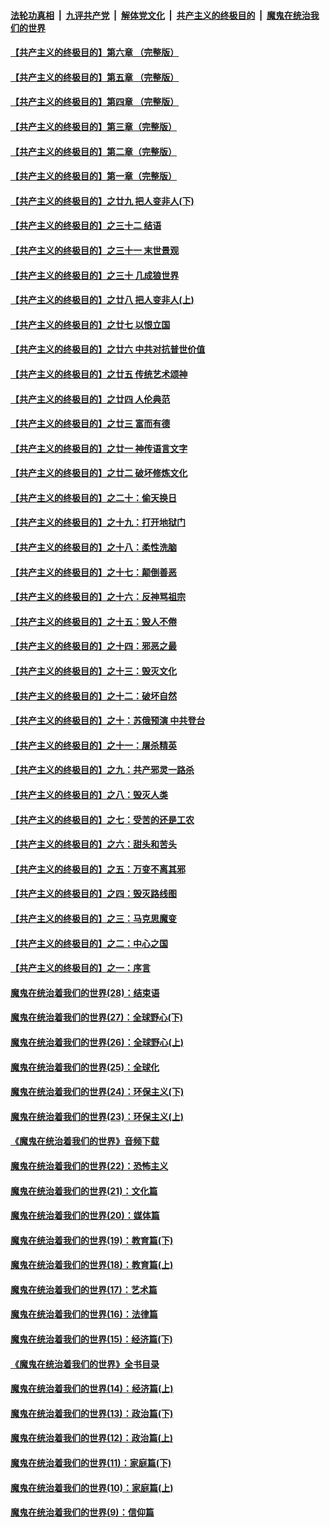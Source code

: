 ####  [法轮功真相](../../../../basic/blob/master/README.md?t=06171703) &nbsp;|&nbsp; [九评共产党](../../../../9ping.md/blob/master/README.md?t=06171703) &nbsp;|&nbsp; [解体党文化](../../../../jtdwh.md/blob/master/README.md?t=06171703)  &nbsp;|&nbsp; [共产主义的终极目的](../../../../gczydzjmd.md/blob/master/README.md?t=06171703) &nbsp;|&nbsp; [魔鬼在统治我们的世界](../../../../mgztzwmdsj.md/blob/master/README.md?t=06171703) 

#### [【共产主义的终极目的】第六章 （完整版）](../pages/nsc422/n11428913.md?t=06171703) 

#### [【共产主义的终极目的】第五章 （完整版）](../pages/nsc422/n11428912.md?t=06171703) 

#### [【共产主义的终极目的】第四章 （完整版）](../pages/nsc422/n11428907.md?t=06171703) 

#### [【共产主义的终极目的】第三章（完整版）](../pages/nsc422/n11428848.md?t=06171703) 

#### [【共产主义的终极目的】第二章（完整版）](../pages/nsc422/n11428831.md?t=06171703) 

#### [【共产主义的终极目的】第一章（完整版）](../pages/nsc422/n11417651.md?t=06171703) 

#### [【共产主义的终极目的】之廿九 把人变非人(下)](../pages/nsc422/n11344140.md?t=06171703) 

#### [【共产主义的终极目的】之三十二 结语](../pages/nsc422/n11360535.md?t=06171703) 

#### [【共产主义的终极目的】之三十一 末世景观](../pages/nsc422/n11351129.md?t=06171703) 

#### [【共产主义的终极目的】之三十 几成狼世界](../pages/nsc422/n11348280.md?t=06171703) 

#### [【共产主义的终极目的】之廿八 把人变非人(上)](../pages/nsc422/n11340492.md?t=06171703) 

#### [【共产主义的终极目的】之廿七 以恨立国](../pages/nsc422/n11336944.md?t=06171703) 

#### [【共产主义的终极目的】之廿六 中共对抗普世价值](../pages/nsc422/n11324785.md?t=06171703) 

#### [【共产主义的终极目的】之廿五 传统艺术颂神](../pages/nsc422/n11296396.md?t=06171703) 

#### [【共产主义的终极目的】之廿四 人伦典范](../pages/nsc422/n11296397.md?t=06171703) 

#### [【共产主义的终极目的】之廿三 富而有德](../pages/nsc422/n11283598.md?t=06171703) 

#### [【共产主义的终极目的】之廿一 神传语言文字](../pages/nsc422/n11263265.md?t=06171703) 

#### [【共产主义的终极目的】之廿二 破坏修炼文化](../pages/nsc422/n11245728.md?t=06171703) 

#### [【共产主义的终极目的】之二十：偷天换日](../pages/nsc422/n11238846.md?t=06171703) 

#### [【共产主义的终极目的】之十九：打开地狱门](../pages/nsc422/n11206376.md?t=06171703) 

#### [【共产主义的终极目的】之十八：柔性洗脑](../pages/nsc422/n11199994.md?t=06171703) 

#### [【共产主义的终极目的】之十七：颠倒善恶](../pages/nsc422/n11179782.md?t=06171703) 

#### [【共产主义的终极目的】之十六：反神骂祖宗](../pages/nsc422/n11166798.md?t=06171703) 

#### [【共产主义的终极目的】之十五：毁人不倦](../pages/nsc422/n11166792.md?t=06171703) 

#### [【共产主义的终极目的】之十四：邪恶之最](../pages/nsc422/n11150249.md?t=06171703) 

#### [【共产主义的终极目的】之十三：毁灭文化](../pages/nsc422/n11135227.md?t=06171703) 

#### [【共产主义的终极目的】之十二：破坏自然](../pages/nsc422/n11135214.md?t=06171703) 

#### [【共产主义的终极目的】之十：苏俄预演 中共登台](../pages/nsc422/n11118424.md?t=06171703) 

#### [【共产主义的终极目的】之十一：屠杀精英](../pages/nsc422/n11118442.md?t=06171703) 

#### [【共产主义的终极目的】之九：共产邪灵一路杀](../pages/nsc422/n11114139.md?t=06171703) 

#### [【共产主义的终极目的】之八：毁灭人类](../pages/nsc422/n11108503.md?t=06171703) 

#### [【共产主义的终极目的】之七：受苦的还是工农](../pages/nsc422/n11101809.md?t=06171703) 

#### [【共产主义的终极目的】之六：甜头和苦头](../pages/nsc422/n11096971.md?t=06171703) 

#### [【共产主义的终极目的】之五：万变不离其邪](../pages/nsc422/n11091285.md?t=06171703) 

#### [【共产主义的终极目的】之四：毁灭路线图](../pages/nsc422/n11086284.md?t=06171703) 

#### [【共产主义的终极目的】之三：马克思魔变](../pages/nsc422/n11061941.md?t=06171703) 

#### [【共产主义的终极目的】之二：中心之国](../pages/nsc422/n11047728.md?t=06171703) 

#### [【共产主义的终极目的】之一：序言](../pages/nsc422/n11086077.md?t=06171703) 

#### [魔鬼在统治着我们的世界(28)：结束语](../pages/nsc422/n10936246.md?t=06171703) 

#### [魔鬼在统治着我们的世界(27)：全球野心(下)](../pages/nsc422/n10928319.md?t=06171703) 

#### [魔鬼在统治着我们的世界(26)：全球野心(上)](../pages/nsc422/n10900318.md?t=06171703) 

#### [魔鬼在统治着我们的世界(25)：全球化](../pages/nsc422/n10788205.md?t=06171703) 

#### [魔鬼在统治着我们的世界(24)：环保主义(下)](../pages/nsc422/n10695307.md?t=06171703) 

#### [魔鬼在统治着我们的世界(23)：环保主义(上)](../pages/nsc422/n10688613.md?t=06171703) 

#### [《魔鬼在统治着我们的世界》音频下载](../pages/nsc422/n10635553.md?t=06171703) 

#### [魔鬼在统治着我们的世界(22)：恐怖主义](../pages/nsc422/n10614727.md?t=06171703) 

#### [魔鬼在统治着我们的世界(21)：文化篇](../pages/nsc422/n10597706.md?t=06171703) 

#### [魔鬼在统治着我们的世界(20)：媒体篇](../pages/nsc422/n10586579.md?t=06171703) 

#### [魔鬼在统治着我们的世界(19)：教育篇(下)](../pages/nsc422/n10564808.md?t=06171703) 

#### [魔鬼在统治着我们的世界(18)：教育篇(上)](../pages/nsc422/n10526970.md?t=06171703) 

#### [魔鬼在统治着我们的世界(17)：艺术篇](../pages/nsc422/n10499093.md?t=06171703) 

#### [魔鬼在统治着我们的世界(16)：法律篇](../pages/nsc422/n10485969.md?t=06171703) 

#### [魔鬼在统治着我们的世界(15)：经济篇(下)](../pages/nsc422/n10469975.md?t=06171703) 

#### [《魔鬼在统治着我们的世界》全书目录](../pages/nsc422/n10464261.md?t=06171703) 

#### [魔鬼在统治着我们的世界(14)：经济篇(上)](../pages/nsc422/n10457370.md?t=06171703) 

#### [魔鬼在统治着我们的世界(13)：政治篇(下)](../pages/nsc422/n10448270.md?t=06171703) 

#### [魔鬼在统治着我们的世界(12)：政治篇(上)](../pages/nsc422/n10444576.md?t=06171703) 

#### [魔鬼在统治着我们的世界(11)：家庭篇(下)](../pages/nsc422/n10440961.md?t=06171703) 

#### [魔鬼在统治着我们的世界(10)：家庭篇(上)](../pages/nsc422/n10435448.md?t=06171703) 

#### [魔鬼在统治着我们的世界(9)：信仰篇](../pages/nsc422/n10432159.md?t=06171703) 

